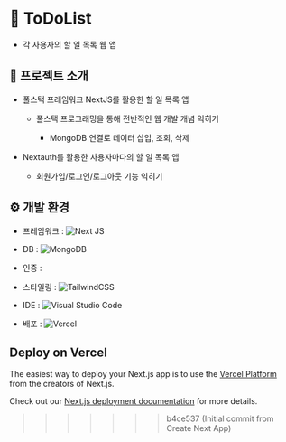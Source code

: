 # 📌 ToDoList

- 각 사용자의 할 일 목록 웹 앱 

## 📓 프로젝트 소개

- 풀스택 프레임워크 NextJS를 활용한 할 일 목록 앱

  - 풀스택 프로그래밍을 통해 전반적인 웹 개발 개념 익히기
    
    - MongoDB 연결로 데이터 삽입, 조회, 삭제
      
- Nextauth를 활용한 사용자마다의 할 일 목록 앱
  
  - 회원가입/로그인/로그아웃 기능 익히기
 
## ⚙️ 개발 환경

- 프레임워크 : ![Next JS](https://img.shields.io/badge/Next-black?style=for-the-badge&logo=next.js&logoColor=white)
  
- DB : ![MongoDB](https://img.shields.io/badge/MongoDB-%234ea94b.svg?style=for-the-badge&logo=mongodb&logoColor=white)
  
- 인증 :
  
- 스타일링 : ![TailwindCSS](https://img.shields.io/badge/tailwindcss-%2338B2AC.svg?style=for-the-badge&logo=tailwind-css&logoColor=white)

- IDE : ![Visual Studio Code](https://img.shields.io/badge/Visual%20Studio%20Code-0078d7.svg?style=for-the-badge&logo=visual-studio-code&logoColor=white)
  
- 배포 : ![Vercel](https://img.shields.io/badge/vercel-%23000000.svg?style=for-the-badge&logo=vercel&logoColor=white)

## Deploy on Vercel

The easiest way to deploy your Next.js app is to use the [Vercel Platform](https://vercel.com/new?utm_medium=default-template&filter=next.js&utm_source=create-next-app&utm_campaign=create-next-app-readme) from the creators of Next.js.

Check out our [Next.js deployment documentation](https://nextjs.org/docs/deployment) for more details.
>>>>>>> b4ce537 (Initial commit from Create Next App)
